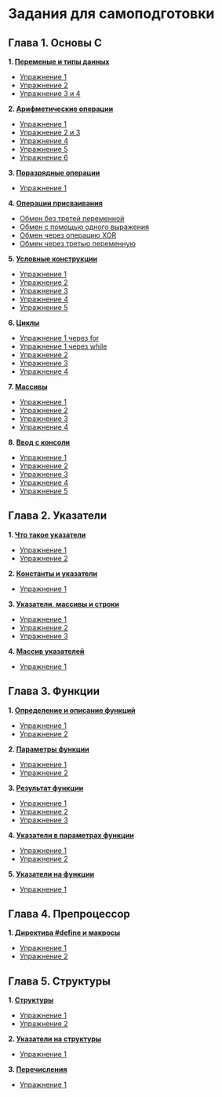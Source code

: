 # Задания для самоподготовки
## Глава 1. Основы С

**1. [Переменые и типы данных](https://github.com/Dmi-Boyy/forder/tree/main/forder-1)** 
   + [Упражнение 1](https://github.com/Dmi-Boyy/forder/blob/main/forder-1/ex.1)
   + [Упражнение 2](https://github.com/Dmi-Boyy/forder/blob/main/forder-1/ex.2)
   + [Упражнение 3 и 4](https://github.com/Dmi-Boyy/forder/blob/main/forder-1/ex.3%20and%20ex.4)
   
**2. [Арифметические операции](https://github.com/Dmi-Boyy/forder/tree/main/forder-2)**
   + [Упражнение 1](https://github.com/Dmi-Boyy/forder/blob/main/forder-2/ex.1)
   + [Упражнение 2 и 3](https://github.com/Dmi-Boyy/forder/blob/main/forder-2/ex.2%20and%20ex.3)
   + [Упражнение 4](https://github.com/Dmi-Boyy/forder/blob/main/forder-2/ex.4)
   + [Упражнение 5](https://github.com/Dmi-Boyy/forder/blob/main/forder-2/ex.5)
   + [Упражнение 6](https://github.com/Dmi-Boyy/forder/blob/main/forder-2/ex.6)

**3. [Поразрядные операции](https://github.com/Dmi-Boyy/forder/tree/main/forder-3)**
   + [Упражнение 1](https://github.com/Dmi-Boyy/forder/blob/main/forder-3/ex.1)
   
**4. [Операции присваивания](https://github.com/Dmi-Boyy/forder/tree/main/forder-4)**
   + [Обмен без третей переменной](https://github.com/Dmi-Boyy/forder/blob/main/forder-4/ex.1)
   + [Обмен с помощью одного выражения](https://github.com/Dmi-Boyy/forder/blob/main/forder-4/ex.2)
   + [Обмен через операцию XOR](https://github.com/Dmi-Boyy/forder/blob/main/forder-4/ex.3)
   + [Обмен через третью переменную](https://github.com/Dmi-Boyy/forder/blob/main/forder-4/ex.4)

**5. [Условные конструкции](https://github.com/Dmi-Boyy/forder/tree/main/forder-5)**
   + [Упражнение 1](https://github.com/Dmi-Boyy/forder/blob/main/forder-5/ex.1)
   + [Упражнение 2](https://github.com/Dmi-Boyy/forder/blob/main/forder-5/ex.2)
   + [Упражнение 3](https://github.com/Dmi-Boyy/forder/blob/main/forder-5/ex.3)
   + [Упражнение 4](https://github.com/Dmi-Boyy/forder/blob/main/forder-5/ex.4)
   + [Упражнение 5](https://github.com/Dmi-Boyy/forder/blob/main/forder-5/ex.5)

**6. [Циклы](https://github.com/Dmi-Boyy/forder/tree/main/forder-6)**
   + [Упражнение 1 через for](https://github.com/Dmi-Boyy/forder/blob/main/forder-6/ex.1.1)
   + [Упражнение 1 через while](https://github.com/Dmi-Boyy/forder/blob/main/forder-6/ex.1.2)
   + [Упражнение 2](https://github.com/Dmi-Boyy/forder/blob/main/forder-6/ex.2)
   + [Упражнение 3](https://github.com/Dmi-Boyy/forder/blob/main/forder-6/ex.3)
   + [Упражнение 4](https://github.com/Dmi-Boyy/forder/blob/main/forder-6/ex.4)

**7. [Массивы](https://github.com/Dmi-Boyy/forder/tree/main/forder-7)**
   + [Упражнение 1](https://github.com/Dmi-Boyy/forder/blob/main/forder-7/ex.1)
   + [Упражнение 2](https://github.com/Dmi-Boyy/forder/blob/main/forder-7/ex.2)
   + [Упражнение 3](https://github.com/Dmi-Boyy/forder/blob/main/forder-7/ex.3)
   + [Упражнение 4](https://github.com/Dmi-Boyy/forder/blob/main/forder-7/ex.4)

**8. [Ввод с консоли](https://github.com/Dmi-Boyy/forder/tree/main/forder-8)**
   + [Упражнение 1](https://github.com/Dmi-Boyy/forder/blob/main/forder-8/ex.1)
   + [Упражнение 2](https://github.com/Dmi-Boyy/forder/blob/main/forder-8/ex.2)
   + [Упражнение 3](https://github.com/Dmi-Boyy/forder/blob/main/forder-8/ex.3)
   + [Упражнение 4](https://github.com/Dmi-Boyy/forder/blob/main/forder-8/ex.4)
   + [Упражнение 5](https://github.com/Dmi-Boyy/forder/blob/main/forder-8/ex.5)
   
## Глава 2. Указатели
**1. [Что такое указатели](https://github.com/Dmi-Boyy/forder/tree/main/forder-9)** 
   + [Упражнение 1](https://github.com/Dmi-Boyy/forder/blob/main/forder-9/ex.1)
   + [Упражнение 2](https://github.com/Dmi-Boyy/forder/blob/main/forder-9/ex.2)

**2. [Константы и указатели](https://github.com/Dmi-Boyy/forder/tree/main/forder-10)** 
   + [Упражнение 1](https://github.com/Dmi-Boyy/forder/blob/main/forder-10/ex.1)

**3. [Указатели, массивы и строки](https://github.com/Dmi-Boyy/forder/tree/main/forder-11)**
   + [Упражнение 1](https://github.com/Dmi-Boyy/forder/blob/main/forder-11/ex.1)
   + [Упражнение 2](https://github.com/Dmi-Boyy/forder/blob/main/forder-11/ex.2)
   + [Упражнение 3](https://github.com/Dmi-Boyy/forder/blob/main/forder-11/ex.3)

**4. [Массив указателей](https://github.com/Dmi-Boyy/forder/tree/main/forder-12)**
   + [Упражнение 1](https://github.com/Dmi-Boyy/forder/blob/main/forder-12/ex.1)

## Глава 3. Функции
**1. [Определение и описание функций](https://github.com/Dmi-Boyy/forder/tree/main/forder-13)** 
   + [Упражнение 1](https://github.com/Dmi-Boyy/forder/blob/main/forder-13/ex.1)
   + [Упражнение 2](https://github.com/Dmi-Boyy/forder/blob/main/forder-13/ex.2)

**2. [Параметры функции](https://github.com/Dmi-Boyy/forder/tree/main/forder-14)** 
   + [Упражнение 1](https://github.com/Dmi-Boyy/forder/blob/main/forder-14/ex.1)
   + [Упражнение 2](https://github.com/Dmi-Boyy/forder/blob/main/forder-14/ex.2)

**3. [Результат функции](https://github.com/Dmi-Boyy/forder/tree/main/forder-15)**
   + [Упражнение 1](https://github.com/Dmi-Boyy/forder/blob/main/forder-15/ex.1)
   + [Упражнение 2](https://github.com/Dmi-Boyy/forder/blob/main/forder-15/ex.2)
   + [Упражнение 3](https://github.com/Dmi-Boyy/forder/blob/main/forder-15/ex.3)

**4. [Указатели в параметрах функции](https://github.com/Dmi-Boyy/forder/tree/main/forder-16)**
   + [Упражнение 1](https://github.com/Dmi-Boyy/forder/blob/main/forder-16/ex.1)
   + [Упражнение 2](https://github.com/Dmi-Boyy/forder/blob/main/forder-16/ex.2)

**5. [Указатели на функции](https://github.com/Dmi-Boyy/forder/tree/main/forder-17)**
   + [Упражнение 1](https://github.com/Dmi-Boyy/forder/blob/main/forder-17/ex.1)

## Глава 4. Препроцессор
**1. [Директива #define и макросы](https://github.com/Dmi-Boyy/forder/tree/main/forder-18)** 
   + [Упражнение 1](https://github.com/Dmi-Boyy/forder/blob/main/forder-18/ex.1)
   + [Упражнение 2](https://github.com/Dmi-Boyy/forder/blob/main/forder-18/ex.2)

## Глава 5. Структуры
**1. [Структуры](https://github.com/Dmi-Boyy/forder/tree/main/forder-19)** 
   + [Упражнение 1](https://github.com/Dmi-Boyy/forder/blob/main/forder-19/ex.1)
   + [Упражнение 2](https://github.com/Dmi-Boyy/forder/blob/main/forder-19/ex.2)

**2. [Указатели на структуры](https://github.com/Dmi-Boyy/forder/tree/main/forder-20)** 
   + [Упражнение 1](https://github.com/Dmi-Boyy/forder/blob/main/forder-20/ex.1)

**3. [Перечисления](https://github.com/Dmi-Boyy/forder/tree/main/forder-21)**
   + [Упражнение 1](https://github.com/Dmi-Boyy/forder/blob/main/forder-21/ex.1)

